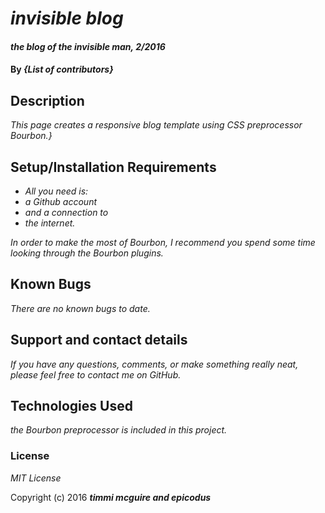 # _invisible blog_

#### _the blog of the invisible man, 2/2016_

#### By _**{List of contributors}**_

## Description

_This page creates a responsive blog template using CSS preprocessor Bourbon.}_

## Setup/Installation Requirements

* _All you need is:_
* _a Github account_
* _and a connection to_
* _the internet._

_In order to make the most of Bourbon, I recommend you spend some time looking through the Bourbon plugins._

## Known Bugs

_There are no known bugs to date._

## Support and contact details

_If you have any questions, comments, or make something really neat, please feel free to contact me on GitHub._

## Technologies Used

_the Bourbon preprocessor is included in this project._

### License

*MIT License*

Copyright (c) 2016 **_timmi mcguire and epicodus_**
